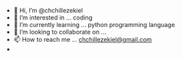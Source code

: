 - 👋 Hi, I’m @chchillezekiel
- 👀 I’m interested in ... coding
- 🌱 I’m currently learning ... python programming language
- 💞️ I’m looking to collaborate on ...
- 📫 How to reach me ... chchillezekiel@gmail.com
- 

<!---
chchillezekiel/chchillezekiel is a ✨ special ✨ repository because its `README.md` (this file) appears on your GitHub profile.
You can click the Preview link to take a look at your changes.
--->
